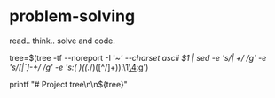 # problem-solving
read.. think.. solve and code.

tree=$(tree -tf --noreport -I '*~' --charset ascii $1 | sed -e 's/| \+/  /g' -e 's/[|`]-\+/ */g' -e 's:\(* \)\(\(.*/\)\([^/]\+\)\):\1[\4](\2):g')

printf "# Project tree\n\n${tree}"